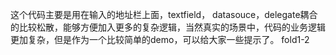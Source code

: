 这个代码主要是用在输入的地址栏上面，textfield， datasouce，delegate耦合的比较松散，能够方便加入更多的复杂逻辑，当然真实的场景中，代码的业务逻辑更加复杂，但是作为一个比较简单的demo，可以给大家一些提示了。
fold1-2
